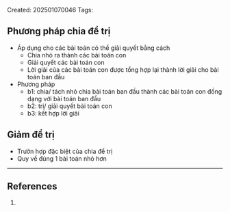 Created: 202501070046
Tags: 

## Phương pháp chia để trị
- Áp dụng cho các bài toán có thể giải quyết bằng cách
	- Chia nhỏ ra thành các bài toán con
	- Giải quyết các bài toán con
	- Lời giải của các bài toán con được tổng hợp lại thành lời giải cho bài toán ban đầu
- Phương pháp
	- b1: chia/ tách nhỏ
		chia bài toán ban đầu thành các bài toán con đồng dạng với bài toán ban đầu
	- b2: trị/ giải quyết bài toán con
	- b3: kết hợp lời giải

## Giảm để trị
- Trườn hợp đặc biệt của chia để trị
- Quy về đúng 1 bài toán nhỏ hơn


-----
## References
1.
